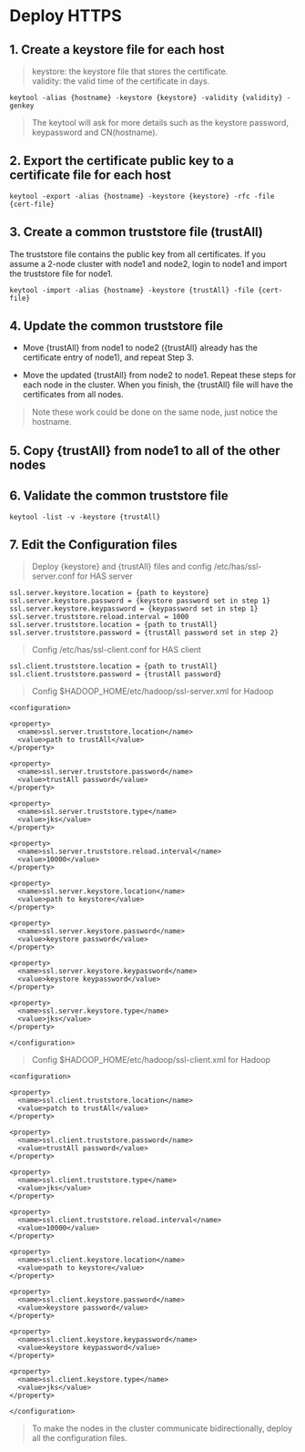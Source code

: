 Deploy HTTPS
===============

## 1. Create a keystore file for each host

> keystore: the keystore file that stores the certificate.      
> validity: the valid time of the certificate in days.
```
keytool -alias {hostname} -keystore {keystore} -validity {validity} -genkey
```

> The keytool will ask for more details such as the keystore password, keypassword and CN(hostname).

## 2. Export the certificate public key to a certificate file for each host
```
keytool -export -alias {hostname} -keystore {keystore} -rfc -file {cert-file}
```

## 3. Create a common truststore file (trustAll)
The truststore file contains the public key from all certificates. If you assume a 2-node cluster with node1 and node2,
login to node1 and import the truststore file for node1.
```
keytool -import -alias {hostname} -keystore {trustAll} -file {cert-file}
```

## 4. Update the common truststore file
* Move {trustAll} from node1 to node2 ({trustAll} already has the certificate entry of node1), and repeat Step 3.

* Move the updated {trustAll} from node2 to node1. Repeat these steps for each node in the cluster.
When you finish, the {trustAll} file will have the certificates from all nodes.

> Note these work could be done on the same node, just notice the hostname.

## 5. Copy {trustAll} from node1 to all of the other nodes

## 6. Validate the common truststore file
```
keytool -list -v -keystore {trustAll}
```

## 7. Edit the Configuration files
> Deploy {keystore} and {trustAll} files and config /etc/has/ssl-server.conf for HAS server
```
ssl.server.keystore.location = {path to keystore}
ssl.server.keystore.password = {keystore password set in step 1}
ssl.server.keystore.keypassword = {keypassword set in step 1}
ssl.server.truststore.reload.interval = 1000
ssl.server.truststore.location = {path to trustAll}
ssl.server.truststore.password = {trustAll password set in step 2}
```

> Config /etc/has/ssl-client.conf for HAS client
```
ssl.client.truststore.location = {path to trustAll}
ssl.client.truststore.password = {trustAll password}
```

> Config $HADOOP_HOME/etc/hadoop/ssl-server.xml for Hadoop
```
<configuration>

<property>
  <name>ssl.server.truststore.location</name>
  <value>path to trustAll</value>
</property>

<property>
  <name>ssl.server.truststore.password</name>
  <value>trustAll password</value>
</property>

<property>
  <name>ssl.server.truststore.type</name>
  <value>jks</value>
</property>

<property>
  <name>ssl.server.truststore.reload.interval</name>
  <value>10000</value>
</property>

<property>
  <name>ssl.server.keystore.location</name>
  <value>path to keystore</value>
</property>

<property>
  <name>ssl.server.keystore.password</name>
  <value>keystore password</value>
</property>

<property>
  <name>ssl.server.keystore.keypassword</name>
  <value>keystore keypassword</value>
</property>

<property>
  <name>ssl.server.keystore.type</name>
  <value>jks</value>
</property>

</configuration>
```

> Config $HADOOP_HOME/etc/hadoop/ssl-client.xml for Hadoop
```
<configuration>

<property>
  <name>ssl.client.truststore.location</name>
  <value>patch to trustAll</value>
</property>

<property>
  <name>ssl.client.truststore.password</name>
  <value>trustAll password</value>
</property>

<property>
  <name>ssl.client.truststore.type</name>
  <value>jks</value>
</property>

<property>
  <name>ssl.client.truststore.reload.interval</name>
  <value>10000</value>
</property>

<property>
  <name>ssl.client.keystore.location</name>
  <value>path to keystore</value>
</property>

<property>
  <name>ssl.client.keystore.password</name>
  <value>keystore password</value>
</property>

<property>
  <name>ssl.client.keystore.keypassword</name>
  <value>keystore keypassword</value>
</property>

<property>
  <name>ssl.client.keystore.type</name>
  <value>jks</value>
</property>

</configuration>
```

> To make the nodes in the cluster communicate bidirectionally, deploy all the configuration files.
